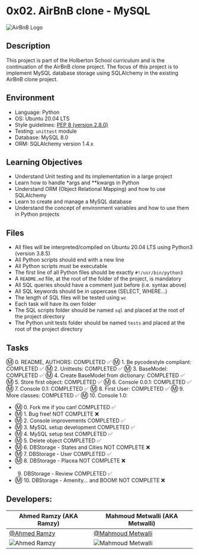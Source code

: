 # 0x02. AirBnB clone - MySQL

![AirBnB Logo](https://github.com/RamzyAR7/AirBnB_clone/blob/main/Images/65f4a1dd9c51265f49d0.png)

## Description
This project is part of the Holberton School curriculum and is the continuation of the AirBnB clone project. The focus of this project is to implement MySQL database storage using SQLAlchemy in the existing AirBnB clone project.

## Environment
- Language: Python
- OS: Ubuntu 20.04 LTS
- Style guidelines: [PEP 8 (version 2.8.0)](https://www.python.org/dev/peps/pep-0008/)
- Testing: `unittest` module
- Database: MySQL 8.0
- ORM: SQLAlchemy version 1.4.x

## Learning Objectives
- Understand Unit testing and its implementation in a large project
- Learn how to handle *args and **kwargs in Python
- Understand ORM (Object Relational Mapping) and how to use SQLAlchemy
- Learn to create and manage a MySQL database
- Understand the concept of environment variables and how to use them in Python projects

## Files
- All files will be interpreted/compiled on Ubuntu 20.04 LTS using Python3 (version 3.8.5)
- All Python scripts should end with a new line
- All Python scripts must be executable
- The first line of all Python files should be exactly `#!/usr/bin/python3`
- A `README.md` file, at the root of the folder of the project, is mandatory
- All SQL queries should have a comment just before (i.e. syntax above)
- All SQL keywords should be in uppercase (SELECT, WHERE...)
- The length of SQL files will be tested using `wc`
- Each task will have its own folder
- The SQL scripts folder should be named `sql` and placed at the root of the project directory
- The Python unit tests folder should be named `tests` and placed at the root of the project directory

## Tasks
Ⓜ️ 0. README, AUTHORS:                        COMPLETED ✅
Ⓜ️ 1. Be pycodestyle compliant:               COMPLETED ✅
Ⓜ️ 2. Unittests:                              COMPLETED ✅
Ⓜ️ 3. BaseModel:                              COMPLETED ✅
Ⓜ️ 4. Create BaseModel from dictionary:       COMPLETED ✅
Ⓜ️ 5. Store first object:                     COMPLETED ✅
Ⓜ️ 6. Console 0.0.1:                          COMPLETED ✅
Ⓜ️ 7. Console 0.1:                            COMPLETED ✅
Ⓜ️ 8. First User:                              COMPLETED ✅
Ⓜ️ 9. More classes:                           COMPLETED ✅
Ⓜ️ 10. Console 1.0:   

- Ⓜ️ 0. Fork me if you can!                  COMPLETED ✅
- Ⓜ️ 1. Bug free!                            NOT COMPLETE ❌
- Ⓜ️ 2. Console improvements                 COMPLETED ✅
- Ⓜ️ 3. MySQL setup development              COMPLETED ✅
- Ⓜ️ 4. MySQL setup test                     COMPLETED ✅
- Ⓜ️ 5. Delete object                        COMPLETED ✅
- Ⓜ️ 6. DBStorage - States and Cities        NOT COMPLETE ❌
- Ⓜ️ 7. DBStorage - User                     COMPLETED ✅
- Ⓜ️ 8. DBStorage - Placea                   NOT COMPLETE ❌
-  9. DBStorage - Review                     COMPLETED ✅
- Ⓜ️ 10. DBStorage - Amenity... and BOOM!    NOT COMPLETE ❌

## Developers:

| **Ahmed Ramzy (AKA Ramzy)** | **Mahmoud Metwalli (AKA Metwalli)** |
|---|---|
|[@Ahmed Ramzy](https://www.github.com/RamzyAR7) | [@Mahmoud Metwalli](https://github.com/MahmoudMetwalli)|
| ![Ahmed Ramzy](https://github.com/RamzyAR7/AirBnB_clone/blob/main/Images/image%20(1).png) | ![Mahmoud Metwalli](https://github.com/RamzyAR7/AirBnB_clone/blob/main/Images/image%20(2).png)|
